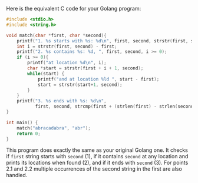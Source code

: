 Here is the equivalent C code for your Golang program: 
```c
#include <stdio.h>
#include <string.h>

void match(char *first, char *second){
    printf("1. %s starts with %s: %d\n", first, second, strstr(first, second) == first);
    int i = strstr(first, second) - first;
    printf("2. %s contains %s: %d, ", first, second, i >= 0);
    if (i >= 0){
        printf("at location %d\n", i);
        char *start = strstr(first + i + 1, second);
        while(start) {
            printf("and at location %ld ", start - first);
            start = strstr(start+1, second);
        }
    }   
    printf("3. %s ends with %s: %d\n", 
           first, second, strcmp(first + (strlen(first) - strlen(second)), second) == 0);
}

int main() {
    match("abracadabra", "abr");
    return 0;
}
```
This program does exactly the same as your original Golang one. It checks if `first` string starts with `second` (1), if it contains `second` at any location and prints its locations when found (2), and if it ends with `second` (3). For points 2.1 and 2.2 multiple occurrences of the second string in the first are also handled.
